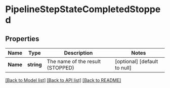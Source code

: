 # PipelineStepStateCompletedStopped

## Properties
Name | Type | Description | Notes
------------ | ------------- | ------------- | -------------
**Name** | **string** | The name of the result (STOPPED) | [optional] [default to null]

[[Back to Model list]](../README.md#documentation-for-models) [[Back to API list]](../README.md#documentation-for-api-endpoints) [[Back to README]](../README.md)

